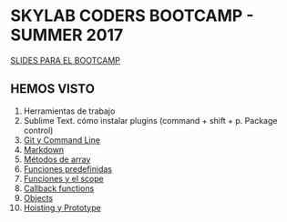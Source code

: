 <h1>SKYLAB CODERS BOOTCAMP - SUMMER 2017</h1>

<a href="https://skylabcoders.github.io/bootcamp-julio2017/">SLIDES PARA EL BOOTCAMP</a>





<h2>HEMOS VISTO</h2>

<ol>
<li> Herramientas de trabajo</li>
<li> Sublime Text. cómo instalar plugins (command + shift + p. Package control)</li>
<li><a href="https://github.com/jovihu10/skylab_bootcamp2017/blob/master/COURSE/week1/git_readme.md">Git y Command Line</a></li>
<li><a href="https://github.com/jovihu10/skylab_bootcamp2017/blob/master/COURSE/week1/git_readme.md">Markdown</a></li>
<li><a href="https://github.com/jovihu10/skylab_bootcamp2017/blob/master/COURSE/week1/arrayMethods.md">Métodos de array</a></li>
<li><a href="https://github.com/juanmaguitar/javascript-notes/tree/master/markdown-en/04-functions#pre-defined-functions">Funciones predefinidas</a></li>
<li><a href="https://github.com/juanmaguitar/javascript-notes/tree/master/markdown-en/04-functions#functions-scope">Funciones y el scope</a></li>
<li><a href="https://github.com/juanmaguitar/javascript-notes/tree/master/markdown-en/04-functions#callback-functions">Callback functions</a></li>
<li><a href="https://github.com/jovihu10/skylab_bootcamp2017/blob/master/COURSE/week1/objects.md">Objects</a></li>
<li><a href="https://github.com/jovihu10/skylab_bootcamp2017/blob/master/COURSE/week1/hoisting_and_prototype.md">Hoisting y Prototype</a></li>
</ol>
<br>


